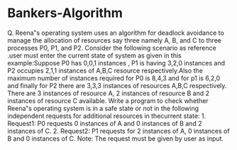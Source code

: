 # Bankers-Algorithm
Q. Reena‟s operating system uses an algorithm for deadlock avoidance to manage the allocation of resources say three namely A, B, and C to three processes P0, P1, and P2. Consider the following scenario as reference .user must enter the current state of system as given in this example:Suppose P0 has 0,0,1 instances , P1 is having 3,2,0 instances and P2 occupies 2,1,1 instances of A,B,C resource respectively.Also the maximum number of instances required for P0 is 8,4,3 and for p1 is 6,2,0 and finally for P2 there are 3,3,3 instances of resources A,B,C respectively. There are 3 instances of resource A, 2 instances of resource B and 2 instances of resource C available. Write a program to check whether Reena‟s operating system is in a safe state or not in the following independent requests for additional resources in thecurrent state: 1. Request1: P0 requests 0 instances of A and 0 instances of B and 2 instances of C. 2. Request2: P1 requests for 2 instances of A, 0 instances of B and 0 instances of C. Note: The request must be given by user as input.
